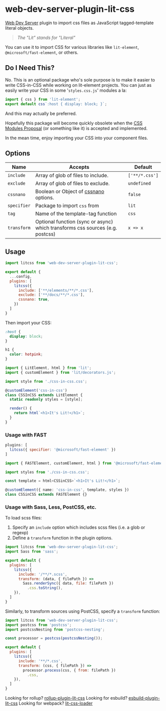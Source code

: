 # web-dev-server-plugin-lit-css

[Web Dev Server][wds] plugin to import css files as JavaScript tagged-template literal objects.

> _The "Lit" stands for "Literal"_

You can use it to import CSS for various libraries like `lit-element`, 
`@microsoft/fast-element`, or others.

## Do I Need This?

No. This is an optional package who's sole purpose is to make it easier to write 
CSS-in-CSS while working on lit-element projects. You can just as easily write 
your CSS in some '`styles.css.js`' modules a la:

```js
import { css } from 'lit-element';
export default css`:host { display: block; }`;
```

And this may actually be preferred.

Hopefully this package will become quickly obsolete when the [CSS Modules 
Proposal][modulesprop] (or something like it) is accepted and implemented.

In the mean time, enjoy importing your CSS into your component files.

## Options

| Name        | Accepts                                                                       | Default        |
| ----------- | ----------------------------------------------------------------------------- | -------------- |
| `include`   | Array of glob of files to include.                                            | `['**/*.css']` |
| `exclude`   | Array of glob of files to exclude.                                            | `undefined`    |
| `cssnano`   | Boolean or Object of [cssnano][nanoopts] options.                             | `false`        |
| `specifier` | Package to import `css` from                                                  | `lit`          |
| `tag`       | Name of the template-tag function                                             | `css`          |
| `transform` | Optional function (sync or async) which transforms css sources (e.g. postcss) | `x => x`       |

## Usage

```js
import litcss from 'web-dev-server-plugin-lit-css';

export default {
  ...config,
  plugins: [
    litcss({
      include: ['**/elements/**/*.css'],
      exclude: ['**/docs/**/*.css'],
      cssnano: true,
    })
  ]
}
```

Then import your CSS:

```css
:host {
  display: block;
}

h1 {
  color: hotpink;
}
```

```ts
import { LitElement, html } from 'lit';
import { customElement } from 'lit/decorators.js';

import style from './css-in-css.css';

@customElement('css-in-css')
class CSSInCSS extends LitElement {
  static readonly styles = [style];

  render() {
    return html`<h1>It's Lit!</h1>`;
  }
}
```

### Usage with FAST

```js
plugins: [
  litcss({ specifier: '@microsoft/fast-element' })
]
```

```ts
import { FASTElement, customElement, html } from '@microsoft/fast-element';

import styles from './css-in-css.css';

const template = html<CSSinCSS>`<h1>It's Lit!</h1>`;

@customElement({ name: 'css-in-css', template, styles })
class CSSinCSS extends FASTElement {}
```

### Usage with Sass, Less, PostCSS, etc.

To load scss files:

1. Specify an `include` option which includes scss files (i.e. a glob or regexp)
1. Define a `transform` function in the plugin options.

```js
import litcss from 'web-dev-server-plugin-lit-css';
import Sass from 'sass';

export default {
  plugins: [
    litcss({
      include: '/**/*.scss',
      transform: (data, { filePath }) =>
        Sass.renderSync({ data, file: filePath })
          .css.toString(),
    }),
  ]
}
```

Similarly, to transform sources using PostCSS, specify a `transform` function:

```js
import litcss from 'web-dev-server-plugin-lit-css';
import postcss from 'postcss';
import postcssNesting from 'postcss-nesting';

const processor = postcss(postcssNesting());

export default {
  plugins: [
    litcss({
      include: '**/*.css',
      transform: (css, { filePath }) =>
        processor.process(css, { from: filePath })
          .css,
    }),
  ]
}
```

Looking for rollup? [rollup-plugin-lit-css](../rollup-plugin-lit-css)
Looking for esbuild? [esbuild-plugin-lit-css](../esbuild-plugin-lit-css)
Looking for webpack? [lit-css-loader](../lit-css-loader)

[wds]: https://modern-web.dev/docs/dev-server/
[modulesprop]: https://github.com/w3c/webcomponents/issues/759
[nanoopts]: https://cssnano.co/docs/config-file/#configuration-options

